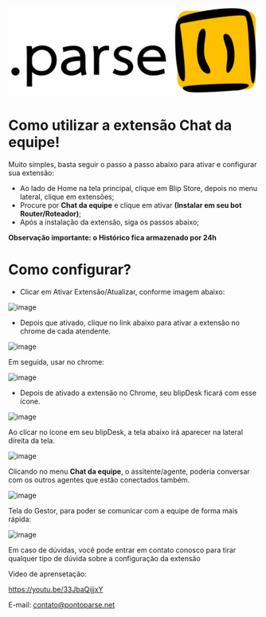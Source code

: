 ![N|Solid](https://raw.githubusercontent.com/Wilkor/img-clonebots/main/logoParseHorizontal.jpeg)


# Como utilizar a extensão Chat da equipe!

Muito simples, basta seguir o passo a passo abaixo para ativar e configurar sua extensão:

 - Ao lado de Home na tela principal, clique em Blip Store, depois no menu lateral, clique em extensões;
 - Procure por **Chat da equipe** e clique em ativar **(Instalar em seu bot Router/Roteador)**;
 - Após a instalação da extensão, siga os passos abaixo;

  **Observação importante: o Histórico fica armazenado por 24h**
 
 # Como configurar?

  - Clicar em Ativar Extensão/Atualizar, conforme imagem abaixo:
 
![image](https://github.com/Wilkor/doc-chat-parse/assets/34819624/2331e1ae-3ebe-4501-8f50-fa0b2d623bac)

  
  - Depois que ativado, clique no link abaixo para ativar a extensão no chrome de cada atendente.
  
![image](https://github.com/Wilkor/doc-chat-parse/assets/34819624/83728d18-9e7c-4017-bb99-48653caf5eb5)

   
   Em seguida, usar no chrome:
   
   ![image](https://user-images.githubusercontent.com/34819624/208984825-6bb8e412-70f9-4d92-852b-90510b0ba778.png)


  - Depois de ativado a extensão no Chrome, seu blipDesk ficará com esse ícone.
  
  ![image](https://user-images.githubusercontent.com/34819624/208979059-2e8abae9-c1ae-4d9b-ba2c-4dfea2de5df2.png)

  Ao clicar no ícone em seu blipDesk, a tela abaixo irá aparecer na lateral direita da tela.
  
![image](https://github.com/Wilkor/doc-chat-parse/assets/34819624/198f65bd-e1e4-44f1-94cd-34dfd4ef521d)


  Clicando no menu **Chat da equipe**, o assitente/agente, poderia conversar com os outros agentes que estão conectados também.
  
![image](https://github.com/Wilkor/doc-chat-parse/assets/34819624/c7c5448f-8ea9-4713-813f-cba7979dfcd5)

 Tela do Gestor, para poder se comunicar com a equipe de forma mais rápida:

 ![image](https://github.com/Wilkor/doc-chat-parse/assets/34819624/99aa35bc-ae3a-4412-9155-e8f6b4b4f7c3)

 Em caso de dúvidas, você pode entrar em contato conosco para tirar qualquer tipo de dúvida sobre a configuração da extensão

 Video de aprensetação:

 https://youtu.be/33JbaQijjxY
 
 E-mail: contato@pontoparse.net
